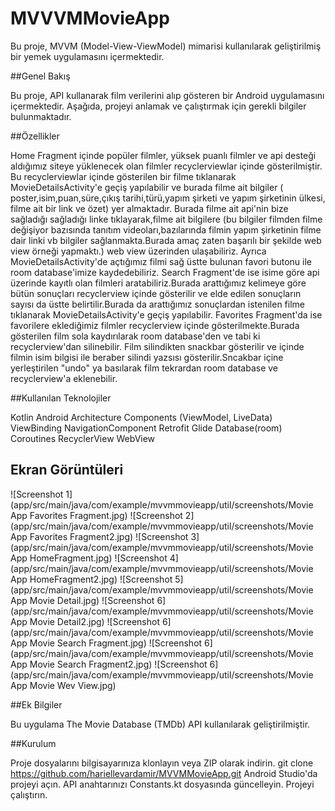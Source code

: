 # MVVVMMovieApp
 Bu proje, MVVM (Model-View-ViewModel) mimarisi kullanılarak geliştirilmiş bir yemek uygulamasını içermektedir.


##Genel Bakış

Bu proje, API kullanarak film verilerini alıp gösteren bir Android uygulamasını içermektedir. Aşağıda, projeyi anlamak ve çalıştırmak için gerekli bilgiler bulunmaktadır.


##Özellikler

Home Fragment içinde popüler filmler, yüksek puanlı filmler ve api desteği aldığımız siteye yüklenecek olan filmler recyclerviewlar içinde gösterilmiştir.
Bu recyclerviewlar içinde gösterilen bir filme tıklanarak MovieDetailsActivity'e geçiş yapılabilir ve burada filme ait bilgiler ( poster,isim,puan,süre,çıkış tarihi,türü,yapım şirketi ve yapım şirketinin ülkesi, filme ait bir link ve özet) yer almaktadır.
Burada filme ait api'nin bize sağladığı  sağladığı linke tıklayarak,filme ait bilgilere (bu bilgiler filmden filme değişiyor bazısında tanıtım videoları,bazılarında filmin yapım  şirketinin filme dair linki vb bilgiler sağlanmakta.Burada amaç zaten başarılı bir şekilde web view örneği yapmaktı.) web view üzerinden ulaşabiliriz.
Ayrıca MovieDetailsActivity'de açtığımız filmi sağ üstte bulunan favori butonu ile room database'imize kaydedebiliriz.
Search Fragment'de ise isime göre api üzerinde kayıtlı olan filmleri aratabiliriz.Burada arattığımız kelimeye göre bütün sonuçları recyclerview içinde gösterilir ve elde edilen sonuçların sayısı da üstte belirtilir.Burada da arattığımız sonuçlardan istenilen filme tıklanarak MovieDetailsActivity'e geçiş yapılabilir.
Favorites Fragment'da ise favorilere eklediğimiz filmler recyclerview içinde gösterilmekte.Burada gösterilen film sola kaydırılarak room database'den ve tabi ki recyclerview'dan silinebilir.
Film silindikten snackbar gösterilir ve içinde filmin isim bilgisi ile beraber silindi yazsısı gösterilir.Sncakbar içine yerleştirilen "undo" ya basılarak film tekrardan room database ve recyclerview'a eklenebilir.


##Kullanılan Teknolojiler

Kotlin
Android Architecture Components (ViewModel, LiveData)
ViewBinding
NavigationComponent
Retrofit
Glide
Database(room)
Coroutines
RecyclerView
WebView


## Ekran Görüntüleri

![Screenshot 1](app/src/main/java/com/example/mvvmmovieapp/util/screenshots/Movie App Favorites Fragment.jpg)
![Screenshot 2](app/src/main/java/com/example/mvvmmovieapp/util/screenshots/Movie App Favorites Fragment2.jpg)
![Screenshot 3](app/src/main/java/com/example/mvvmmovieapp/util/screenshots/Movie App HomeFragment.jpg)
![Screenshot 4](app/src/main/java/com/example/mvvmmovieapp/util/screenshots/Movie App HomeFragment2.jpg)
![Screenshot 5](app/src/main/java/com/example/mvvmmovieapp/util/screenshots/Movie App Movie Detail.jpg)
![Screenshot 6](app/src/main/java/com/example/mvvmmovieapp/util/screenshots/Movie App Movie Detail2.jpg)
![Screenshot 6](app/src/main/java/com/example/mvvmmovieapp/util/screenshots/Movie App Movie Search Fragment.jpg)
![Screenshot 6](app/src/main/java/com/example/mvvmmovieapp/util/screenshots/Movie App Movie Search Fragment2.jpg)
![Screenshot 6](app/src/main/java/com/example/mvvmmovieapp/util/screenshots/Movie App Movie Wev View.jpg)


##Ek Bilgiler

Bu uygulama The Movie Database (TMDb) API kullanılarak geliştirilmiştir.


##Kurulum

Proje dosyalarını bilgisayarınıza klonlayın veya ZIP olarak indirin.
git clone https://github.com/hariellevardamir/MVVMMovieApp.git
Android Studio'da projeyi açın.
API anahtarınızı Constants.kt dosyasında güncelleyin.
Projeyi çalıştırın.
